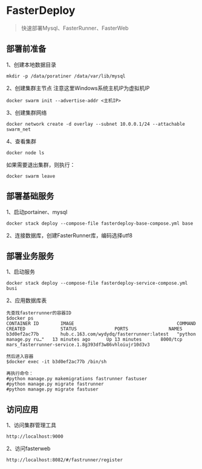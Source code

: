 # FasterDeploy

> 快速部署Mysql、FasterRunner、FasterWeb

## 部署前准备
1、创建本地数据目录 
```
mkdir -p /data/poratiner /data/var/lib/mysql
```
2、创建集群主节点
注意这里Windows系统主机IP为虚拟机IP
```
docker swarm init --advertise-addr <主机IP> 
```
3、创建集群网络
```
docker network create -d overlay --subnet 10.0.0.1/24 --attachable swarm_net 
```
4、查看集群
```
docker node ls 
```
如果需要退出集群，则执行：
```
docker swarm leave 
```
## 部署基础服务

1、启动portainer、mysql
```
docker stack deploy --compose-file fasterdeploy-base-compose.yml base 
```
2、连接数据库，创建FasterRunner库，编码选择utf8

## 部署业务服务
1、启动服务
```
docker stack deploy --compose-file fasterdeploy-service-compose.yml busi 
```

2、应用数据库表
```
先查找fasterrunner的容器ID
$docker ps
CONTAINER ID        IMAGE                                      COMMAND                  CREATED             STATUS              PORTS               NAMES
b3d0ef2ac77b        hub.c.163.com/wydydq/fasterrunner:latest   "python manage.py ru…"   13 minutes ago      Up 13 minutes       8000/tcp            mars_fasterrunner-service.1.8g393df3w86vhloiujr10d3v3

然后进入容器
$docker exec -it b3d0ef2ac77b /bin/sh

再执行命令：
#python manage.py makemigrations fastrunner fastuser
#python manage.py migrate fastrunner
#python manage.py migrate fastuser
```

## 访问应用
1、访问集群管理工具
```
http://localhost:9000
```
2、访问fasterweb
```
http://localhost:8082/#/fastrunner/register 
```
